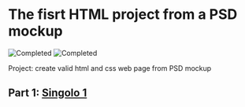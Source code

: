 # The fisrt HTML project from a PSD mockup

![Completed](https://img.shields.io/badge/completed-30%25-brightgreen)
![Completed](https://img.shields.io/badge/last%20update-21--02--2020-blue)

Project: create valid html and css web page from PSD mockup

## Part 1: [Singolo 1](https://github.com/xmelsky/singolo/blob/singolo1/README.md)
